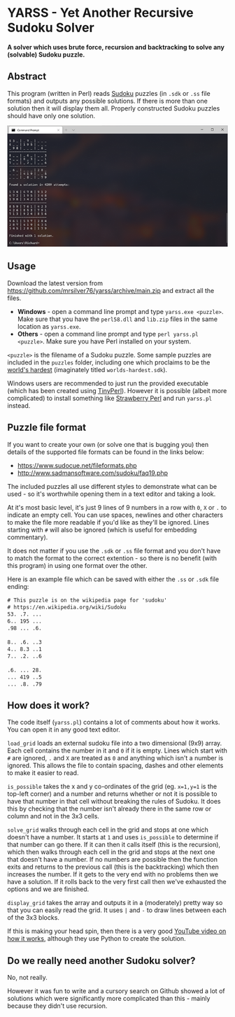 # YARSS - Yet Another Recursive Sudoku Solver
**A solver which uses brute force, recursion and backtracking to solve any (solvable) Sudoku puzzle.**

## Abstract

This program (written in Perl) reads [Sudoku](https://en.wikipedia.org/wiki/Sudoku) puzzles (in `.sdk` or `.ss` file formats) and outputs any possible solutions. If there is more than one solution then it will display them all. Properly constructed Sudoku puzzles should have only one solution.

![screenshot](https://github.com/mrsilver76/yarss/blob/main/screen.png?raw=true)

## Usage

Download the latest version from https://github.com/mrsilver76/yarss/archive/main.zip and extract all the files.

 * **Windows** - open a command line prompt and type `yarss.exe <puzzle>`. Make sure that you have the `perl58.dll` and `lib.zip` files in the same location as `yarss.exe`.
 * **Others** - open a command line prompt and type `perl yarss.pl <puzzle>`. Make sure you have Perl installed on your system.

`<puzzle>` is the filename of a Sudoku puzzle. Some sample puzzles are included in the `puzzles` folder, including one which proclaims to be the [world's hardest](https://puzzling.stackexchange.com/questions/252/how-do-i-solve-the-worlds-hardest-sudoku) (imaginately titled `worlds-hardest.sdk`).

Windows users are recommended to just run the provided executable (which has been created using [TinyPerl](http://tinyperl.sourceforge.net/)). However it is possible (albeit more complicated) to install something like [Strawberry Perl](https://strawberryperl.com/) and run `yarss.pl` instead. 

## Puzzle file format

If you want to create your own (or solve one that is bugging you) then details of the supported file formats can be found in the links below:

* https://www.sudocue.net/fileformats.php
* http://www.sadmansoftware.com/sudoku/faq19.php

The included puzzles all use different styles to demonstrate what can be used - so it's worthwhile opening them in a text editor and taking a look. 

At it's most basic level, it's just 9 lines of 9 numbers in a row with `0`, `X` or `.` to indicate an empty cell. You can use spaces, newlines and other characters to make the file more readable if you'd like as they'll be ignored. Lines starting with `#` will also be ignored (which is useful for embedding commentary).

It does not matter if you use the `.sdk` or `.ss` file format and you don't have to match the format to the correct extention - so there is no benefit (with this program) in using one format over the other.

Here is an example file which can be saved with either the `.ss` or `.sdk` file ending:

    # This puzzle is on the wikipedia page for 'sudoku'
    # https://en.wikipedia.org/wiki/Sudoku
    53. .7. ...
    6.. 195 ...
    .98 ... .6.
    
    8.. .6. ..3
    4.. 8.3 ..1
    7.. .2. ..6
    
    .6. ... 28.
    ... 419 ..5
    ... .8. .79

## How does it work?

The code itself (`yarss.pl`) contains a lot of comments about how it works. You can open it in any good text editor.

`load_grid` loads an external sudoku file into a two dimensional (9x9) array. Each cell contains the number in it and `0` if it is empty. Lines which start with `#` are ignored, `.` and `X` are treated as `0` and anything which isn't a number is ignored. This allows the file to contain spacing, dashes and other elements to make it easier to read.

`is_possible` takes the x and y co-ordinates of the grid (eg. `x=1,y=1` is the top-left corner) and a number and returns whether or not it is possible to have that number in that cell without breaking the rules of Sudoku. It does this by checking that the number isn't already there in the same row or column and not in the 3x3 cells.

`solve_grid` walks through each cell in the grid and stops at one which doesn't have a number. It starts at `1` and uses `is_possible` to determine if that number can go there. If it can then it calls itself (this is the recursion), which then walks through each cell in the grid and stops at the next one that doesn't have a number. If no numbers are possible then the function exits and returns to the previous call (this is the backtracking) which then increases the number. If it gets to the very end with no problems then we have a solution. If it rolls back to the very first call then we've exhausted the options and we are finished.

`display_grid` takes the array and outputs it in a (moderately) pretty way so that you can easily read the grid. It uses `|` and `-` to draw lines between each of the 3x3 blocks.

If this is making your head spin, then there is a very good [YouTube video on how it works](https://www.youtube.com/watch?v=G_UYXzGuqvM), although they use Python to create the solution.

## Do we really need another Sudoku solver?

No, not really.

However it was fun to write and a cursory search on Github showed a lot of solutions which were significantly more complicated than this - mainly because they didn't use recursion.
